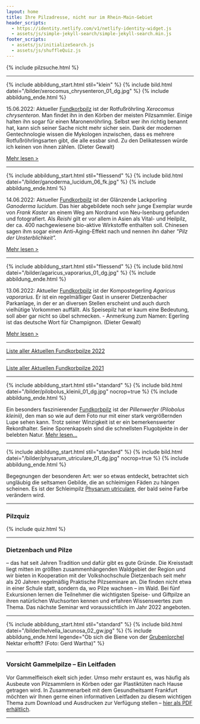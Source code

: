 ```yaml
---
layout: home
title: Ihre Pilzadresse, nicht nur im Rhein-Main-Gebiet
header_scripts:
  - https://identity.netlify.com/v1/netlify-identity-widget.js
  - assets/js/simple-jekyll-search/simple-jekyll-search.min.js
footer_scripts:
  - assets/js/initializeSearch.js
  - assets/js/shuffleQuiz.js
---
```

{% include pilzsuche.html %}

- - -

{% include abbildung_start.html stil="klein" %}
{% include bild.html datei="/bilder/xerocomus_chrysenteron_01_dg.jpg" %}
{% include abbildung_ende.html %}

15.06.2022: Aktueller [Fundkorbpilz](AA "Glossar -") ist der Rotfußröhrling *Xerocomus chrysenteron*. Man findet ihn in den Körben der meisten Pilzsammler. Einige halten ihn sogar für einen Maronenröhrling. Selbst wer ihn richtig benannt hat, kann sich seiner Sache nicht mehr sicher sein. Dank der modernen Gentechnologie wissen die Mykologen inzwischen, dass es mehrere Rotfußröhrlingsarten gibt, die alle essbar sind. Zu den Delikatessen würde ich keinen von ihnen zählen. (Dieter Gewalt)

[Mehr lesen >](/pilze/xerocomus-chrysenteron-gemeiner-rotfußröhrling)

<div style="clear:  both"></div>

- - -

{% include abbildung_start.html stil="fliessend" %}
{% include bild.html datei="/bilder/ganoderma_lucidum_06_fk.jpg" %}
{% include abbildung_ende.html %}

14.06.2022: Aktueller [Fundkorbpilz](AA "Glossar -") ist der Glänzende Lackporling *Ganoderma* *lucidum*. Das hier abgebildete noch sehr junge Exemplar wurde von *Frank Kaster* an einem Weg am Nordrand von Neu-Isenburg gefunden und fotografiert. Als *Reishi* gilt er vor allem in Asien als Vital- und Heilpilz, der ca. 400 nachgewiesene bio-aktive Wirkstoffe enthalten soll. Chinesen sagen ihm sogar einen Anti-Aging-Effekt nach und nennen ihn daher *"Pilz der Unsterblichkeit".*

[Mehr lesen >](/pilze/ganoderma-lucidum-glänzender-lackporling)

<div style="clear:  both"></div>

- - -

{% include abbildung_start.html stil="fliessend" %}
{% include bild.html datei="/bilder/agaricus_vaporarius_01_dg.jpg" %}
{% include abbildung_ende.html %}

13.06.2022: Aktueller [Fundkorbpilz](AA "Glossar -") ist der Kompostegerling *Agaricus vaporarius*. Er ist ein regelmäßiger Gast in unserer Dietzenbacher Parkanlage, in der er an diversen Stellen erscheint und auch durch vielhütige Vorkommen auffällt. Als Speisepilz hat er kaum eine Bedeutung, soll aber gar nicht so übel schmecken. - Anmerkung zum Namen: Egerling ist das deutsche Wort für Champignon. (Dieter Gewalt)

[Mehr lesen >](/pilze/agaricus-vaporarius-kompostegerling)

<div style="clear:  both"></div>

- - -

[Liste aller Aktuellen Fundkorbpilze 2022](/artikel/liste-aller-aktuellen-fundkorbpilze-2022.html)

- - -

[Liste aller Aktuellen Fundkorbpilze 2021](/artikel/liste-aller-aktuellen-fundkorbpilze-2021.html)

- - -

{% include abbildung_start.html stil="standard" %}
{% include bild.html datei="/bilder/pilobolus_kleinii_01_dg.jpg" nocrop=true %}
{% include abbildung_ende.html %}

Ein besonders faszinierender [Fundkorbpilz](AA "Glossar-") ist der *Pillenwerfer (Pilobolus kleinii)*, den man so wie auf dem Foto nur mit einer stark vergrößernden Lupe sehen kann. Trotz seiner Winzigkeit ist er ein bemerkenswerter Rekordhalter. Seine Sporenkapseln sind die schnellsten Flugobjekte in der belebten Natur. [Mehr lesen...](/pilze/pilobolus-kleinii-pillenwerfer)

- - -

{% include abbildung_start.html stil="standard" %}
{% include bild.html datei="/bilder/physarum_utriculare_01_dg.jpg" nocrop=true %}
{% include abbildung_ende.html %}

Begegnungen der besonderen Art: wer so etwas entdeckt, betrachtet sich ungläubig die seltsamen Gebilde, die an schleimigen Fäden zu hängen scheinen. Es ist der Schleimpilz [Physarum utriculare](/pilze/physarum-utriculare-fadenfruchtschleimpilz), der bald seine Farbe verändern wird.

- - -

### Pilzquiz

{% include quiz.html %}

- - -

### Dietzenbach und Pilze

– das hat seit Jahren Tradition und dafür gibt es gute Gründe. Die Kreisstadt liegt mitten im größten zusammenhängenden Waldgebiet der Region und wir bieten in Kooperation mit der Volkshochschule Dietzenbach seit mehr als 20 Jahren regelmäßig Praktische Pilzseminare an. Die finden nicht etwa in einer Schule statt, sondern da, wo Pilze wachsen – im Wald. Bei fünf Exkursionen lernen die Teilnehmer die wichtigsten Speise- und Giftpilze an ihren natürlichen Wuchsorten kennen und erfahren Wissenswertes zum Thema. Das nächste Seminar wrd voraussichtlich im Jahr 2022 angeboten.  

- - -

{% include abbildung_start.html stil="standard" %}
{% include bild.html datei="/bilder/helvella_lacunosa_02_gw.jpg" %}
{% include abbildung_ende.html legende="Ob sich die Biene von der <a href='/pilze/helvella-lacunosa-grubenlorchel'>Grubenlorchel</a> Nektar erhofft?  (Foto: Gerd Wartha)" %}

- - -

### Vorsicht Gammelpilze – Ein Leitfaden

Vor Gammelfleisch ekelt sich jeder. Umso mehr erstaunt es, was häufig als Ausbeute von Pilzsammlern in Körben oder gar Plastiktüten nach Hause getragen wird. In Zusammenarbeit mit dem Gesundheitsamt Frankfurt möchten wir Ihnen gerne einen informativen Leitfaden zu diesem wichtigen Thema zum Download und Ausdrucken zur Verfügung stellen – [hier als PDF erhältlich](/assets/docs/Fundkorb.de-Gammelpilze.pdf).

- - -